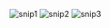 ![snip1](https://github.com/user-attachments/assets/480879c0-4183-43bc-9d82-d8527516be64)
![snip2](https://github.com/user-attachments/assets/dc3ff951-76e1-404f-9afc-2e8c9d4b6a20)
![snip3](https://github.com/user-attachments/assets/fa68af0d-8dbe-4a23-aa4a-b98fc1c9702a)


 
